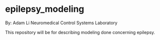 # epilepsy_modeling
By: Adam Li
Neuromedical Control Systems Laboratory

This repository will be for describing modeling done concerning epilepsy.
